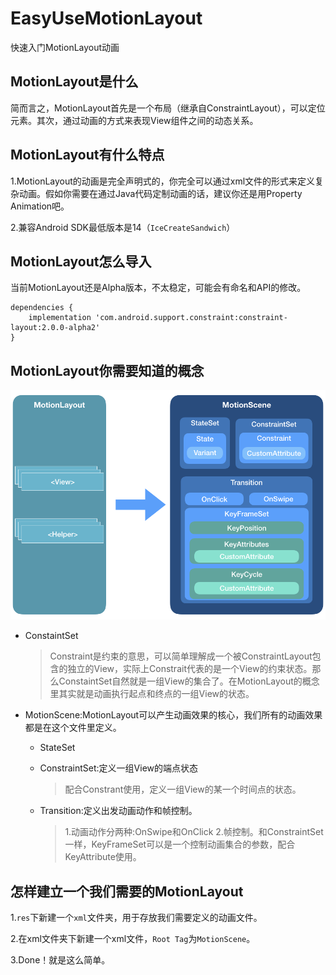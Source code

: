 # EasyUseMotionLayout
快速入门MotionLayout动画



## MotionLayout是什么

简而言之，MotionLayout首先是一个布局（继承自ConstraintLayout），可以定位元素。其次，通过动画的方式来表现View组件之间的动态关系。



## MotionLayout有什么特点

1.MotionLayout的动画是完全声明式的，你完全可以通过xml文件的形式来定义复杂动画。假如你需要在通过Java代码定制动画的话，建议你还是用Property Animation吧。

2.兼容Android SDK最低版本是14（`IceCreateSandwich`）



## MotionLayout怎么导入

当前MotionLayout还是Alpha版本，不太稳定，可能会有命名和API的修改。

```
dependencies {
    implementation 'com.android.support.constraint:constraint-layout:2.0.0-alpha2'
}
```



## MotionLayout你需要知道的概念

![MotionLayout结构](https://github.com/kaershushu/EasyUseMotionLayout/blob/HEAD/art/MotionLayout%E7%BB%93%E6%9E%84.png)

- ConstaintSet
  
  > Constraint是约束的意思，可以简单理解成一个被ConstraintLayout包含的独立的View，实际上Constrait代表的是一个View的约束状态。那么ConstaintSet自然就是一组View的集合了。在MotionLayout的概念里其实就是动画执行起点和终点的一组View的状态。
  
- MotionScene:MotionLayout可以产生动画效果的核心，我们所有的动画效果都是在这个文件里定义。

  - StateSet
  
  - ConstraintSet:定义一组View的端点状态
    > 配合Constrant使用，定义一组View的某一个时间点的状态。
  - Transition:定义出发动画动作和帧控制。
    > 1.动画动作分两种:OnSwipe和OnClick
    > 2.帧控制。和ConstraintSet一样，KeyFrameSet可以是一个控制动画集合的参数，配合KeyAttribute使用。



## 怎样建立一个我们需要的MotionLayout

1.`res`下新建一个`xml`文件夹，用于存放我们需要定义的动画文件。

2.在xml文件夹下新建一个xml文件，`Root Tag`为`MotionScene`。

3.Done！就是这么简单。













